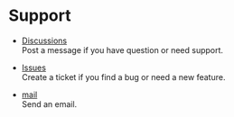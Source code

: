 # Support

- [Discussions](https://github.com/emrahcom/eparto-virtual-phone/discussions)\
  Post a message if you have question or need support.

- [Issues](https://github.com/emrahcom/eparto-virtual-phone/issues)\
  Create a ticket if you find a bug or need a new feature.

- [mail](mailto:support@eparto.net)\
  Send an email.
